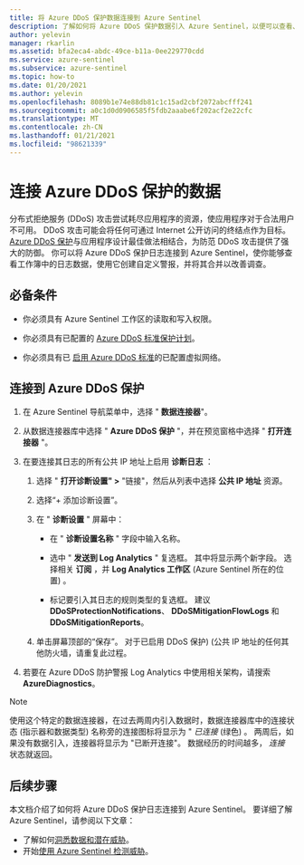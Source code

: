 ```yaml
---
title: 将 Azure DDoS 保护数据连接到 Azure Sentinel
description: 了解如何将 Azure DDoS 保护数据引入 Azure Sentinel，以便可以查看、分析和调查。
author: yelevin
manager: rkarlin
ms.assetid: bfa2eca4-abdc-49ce-b11a-0ee229770cdd
ms.service: azure-sentinel
ms.subservice: azure-sentinel
ms.topic: how-to
ms.date: 01/20/2021
ms.author: yelevin
ms.openlocfilehash: 8089b1e74e88db81c1c15ad2cbf2072abcfff241
ms.sourcegitcommit: a0c1d0d0906585f5fdb2aaabe6f202acf2e22cfc
ms.translationtype: MT
ms.contentlocale: zh-CN
ms.lasthandoff: 01/21/2021
ms.locfileid: "98621339"
---
```

# <a name="connect-data-from-azure-ddos-protection"></a>连接 Azure DDoS 保护的数据

分布式拒绝服务 (DDoS) 攻击尝试耗尽应用程序的资源，使应用程序对于合法用户不可用。 DDoS 攻击可能会将任何可通过 Internet 公开访问的终结点作为目标。 [Azure DDoS 保护](../ddos-protection/ddos-protection-overview.md)与应用程序设计最佳做法相结合，为防范 DDoS 攻击提供了强大的防御。 你可以将 Azure DDoS 保护日志连接到 Azure Sentinel，使你能够查看工作簿中的日志数据，使用它创建自定义警报，并将其合并以改善调查。 

## <a name="prerequisites"></a>必备条件

- 你必须具有 Azure Sentinel 工作区的读取和写入权限。

- 你必须具有已配置的 [Azure DDoS 标准保护计划](../ddos-protection/manage-ddos-protection.md#create-a-ddos-protection-plan)。

- 你必须具有已 [启用 Azure DDoS 标准](../ddos-protection/manage-ddos-protection.md#enable-ddos-protection-for-a-new-virtual-network)的已配置虚拟网络。

## <a name="connect-to-azure-ddos-protection"></a>连接到 Azure DDoS 保护
    
1. 在 Azure Sentinel 导航菜单中，选择 " **数据连接器**"。

1. 从数据连接器库中选择 " **Azure DDoS 保护** "，并在预览窗格中选择 " **打开连接器** "。

1. 在要连接其日志的所有公共 IP 地址上启用 **诊断日志** ：

    1. 选择 " **打开诊断设置" >** "链接"，然后从列表中选择 **公共 IP 地址** 资源。

    1. 选择“+ 添加诊断设置”。 

    1. 在 " **诊断设置** " 屏幕中：
       - 在 "  **诊断设置名称** " 字段中输入名称。

       - 选中 " **发送到 Log Analytics** " 复选框。 其中将显示两个新字段。 选择相关 **订阅** ，并 **Log Analytics 工作区** (Azure Sentinel 所在的位置) 。

       - 标记要引入其日志的规则类型的复选框。 建议 **DDoSProtectionNotifications**、 **DDoSMitigationFlowLogs** 和 **DDoSMitigationReports**。

    1. 单击屏幕顶部的“保存”。  对于已启用 DDoS 保护)  (公共 IP 地址的任何其他防火墙，请重复此过程。

1. 若要在 Azure DDoS 防护警报 Log Analytics 中使用相关架构，请搜索 **AzureDiagnostics**。

> [!NOTE]
>
> 使用这个特定的数据连接器，在过去两周内引入数据时，数据连接器库中的连接状态 (指示器和数据类型) 名称旁的连接图标将显示为 " *已连接* (绿色) 。 两周后，如果没有数据引入，连接器将显示为 "已断开连接"。 数据经历的时间越多， *连接* 状态就返回。

## <a name="next-steps"></a>后续步骤

本文档介绍了如何将 Azure DDoS 保护日志连接到 Azure Sentinel。 要详细了解 Azure Sentinel，请参阅以下文章：
- 了解如何[洞悉数据和潜在威胁](quickstart-get-visibility.md)。
- 开始[使用 Azure Sentinel 检测威胁](tutorial-detect-threats-built-in.md)。

